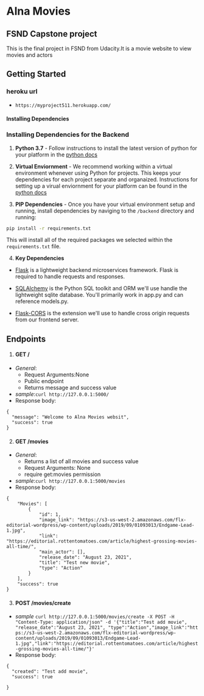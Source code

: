 # Alna Movies 

## FSND Capstone project 

This is the final project in FSND from Udacity.It is a movie website to view movies and actors

## Getting Started
### heroku url 
- `https://myproject511.herokuapp.com/`

#### Installing Dependencies
### Installing Dependencies for the Backend

1. **Python 3.7** - Follow instructions to install the latest version of python for your platform in the [python docs](https://docs.python.org/3/using/unix.html#getting-and-installing-the-latest-version-of-python)


2. **Virtual Enviornment** - We recommend working within a virtual environment whenever using Python for projects. This keeps your dependencies for each project separate and organaized. Instructions for setting up a virual enviornment for your platform can be found in the [python docs](https://packaging.python.org/guides/installing-using-pip-and-virtual-environments/)


3. **PIP Dependencies** - Once you have your virtual environment setup and running, install dependencies by naviging to the `/backend` directory and running:
```bash
pip install -r requirements.txt
```
This will install all of the required packages we selected within the `requirements.txt` file.


4. **Key Dependencies**
 - [Flask](http://flask.pocoo.org/)  is a lightweight backend microservices framework. Flask is required to handle requests and responses.

 - [SQLAlchemy](https://www.sqlalchemy.org/) is the Python SQL toolkit and ORM we'll use handle the lightweight sqlite database. You'll primarily work in app.py and can reference models.py. 

 - [Flask-CORS](https://flask-cors.readthedocs.io/en/latest/#) is the extension we'll use to handle cross origin requests from our frontend server. 


## Endpoints


1. #### GET /
- *General*:
    - Request Arguments:None
    - Public endpoint
    - Returns message and success value 
- *sample*:`curl http://127.0.0.1:5000/`
- Response body:
```
{
  "message": "Welcome to Alna Movies websit",
  "success": true
}
```

2. #### GET /movies
- *General*:
    - Returns a list of all movies and success value
    - Request Arguments: None
    - require get:movies permission
- *sample*:`curl http://127.0.0.1:5000/movies`
- Response body:
```
{
    "Movies": [
        {
            "id": 1,
            "image_link": "https://s3-us-west-2.amazonaws.com/flx-editorial-wordpress/wp-content/uploads/2019/09/01093013/Endgame-Lead-1.jpg",
            "link": "https://editorial.rottentomatoes.com/article/highest-grossing-movies-all-time/",
            "main_actor": [],
            "release_date": "August 23, 2021",
            "title": "Test new movie",
            "type": "Action"
        }
    ],
    "success": true
}
```

3. #### POST /movies/create 
- *sample* `curl http://127.0.0.1:5000/movies/create -X POST -H "Content-Type: application/json" -d '{"title":"Test add movie", "release_date":"August 23, 2021", "type":"Action","image_link":"htt
ps://s3-us-west-2.amazonaws.com/flx-editorial-wordpress/wp-content/uploads/2019/09/01093013/Endgame-Lead-1.jpg","link":"https://editorial.rottentomatoes.com/article/highest-grossing-movies-all-time/"}'`
- Response body:
```
{
  "created": "Test add movie",
  "success": true

}
```
